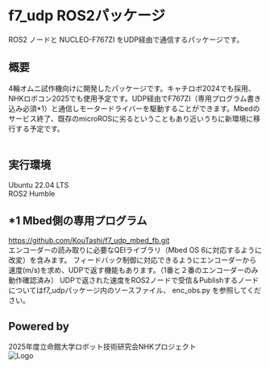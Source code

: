 
# f7_udp ROS2パッケージ
ROS2 ノードと NUCLEO-F767ZI をUDP経由で通信するパッケージです。


## 概要
4輪オムニ試作機向けに開発したパッケージです。キャチロボ2024でも採用、NHKロボコン2025でも使用予定です。UDP経由でF767ZI（専用プログラム書き込み必須*1）と通信しモータードライバーを駆動することができます。Mbedのサービス終了、既存のmicroROSに劣るということもあり近いうちに新環境に移行する予定です。<br><br>
## 実行環境
Ubuntu 22.04 LTS<br>
ROS2 Humble<br>
## *1 Mbed側の専用プログラム
https://github.com/KouTashi/f7_udp_mbed_fb.git <br>
エンコーダーの読み取りに必要なQEIライブラリ（Mbed OS 6に対応するように改変）を含みます。
フィードバック制御に対応できるようにエンコーダーから速度(m/s)を求め、UDPで返す機能もあります。（1番と２番のエンコーダーのみ動作確認済み）
UDPで返された速度をROS2ノードで受信＆Publishするノードについてはf7_udpパッケージ内のソースファイル、 enc_obs.py を参照してください。
## Powered by
2025年度立命館大学ロボット技術研究会NHKプロジェクト<br>
![Logo](https://www.rrst.jp/img/logo.png)  
